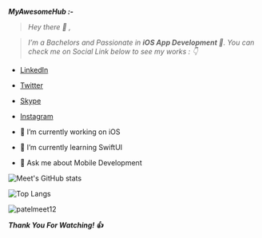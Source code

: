 ***MyAwesomeHub :-***

> *Hey there 👋 ,*

> *I’m a Bachelors and Passionate in **iOS App Development **. You can check me on Social Link below to see my works : 👇*

<!--- - [Resume](https://drive.google.com/file/d/1gchAfTDmpDYNXZ_HA1cz1TAFo-mi8hA3/view?usp=sharing) -->

- [LinkedIn](https://in.linkedin.com/in/patelmeet12)

- [Twitter](https://twitter.com/patelmeet_12)

- [Skype](https://join.skype.com/invite/vV7Ept1jnDXx)

- [Instagram](https://www.instagram.com/meetsurani12/)


- 🔭 I’m currently working on iOS 
- 🌱 I’m currently learning SwiftUI
- 💬 Ask me about Mobile Development

![Meet's GitHub stats](https://github-readme-stats.vercel.app/api?username=patelmeet12&show_icons=true&theme=radical)

![Top Langs](https://github-readme-stats.vercel.app/api/top-langs/?username=patelmeet12&layout=compact&theme=radical)

<!--- ![Meet's github activity graph](https://activity-graph.herokuapp.com/graph?username=patelmeet12&theme=dracula) -->


<p align="left"> <img src="https://komarev.com/ghpvc/?username=patelmeet12&label=Profile%20views&color=0e75b6&style=flat" alt="patelmeet12" /> </p>


***Thank You For Watching! :+1:***
